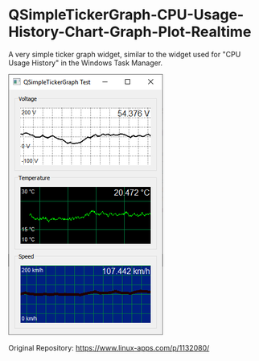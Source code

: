 # QSimpleTickerGraph-CPU-Usage-History-Chart-Graph-Plot-Realtime
A very simple ticker graph widget, similar to the widget used for "CPU Usage History" in the Windows Task Manager.

![](https://github.com/Qt-Widgets/QSimpleTickerGraph-CPU-Usage-History-Chart-Graph-Plot-Realtime/blob/master/1.png)

Original Repository: https://www.linux-apps.com/p/1132080/
